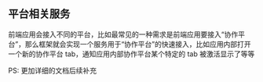 ## 平台相关服务

前端应用会接入不同的平台，比如最常见的一种需求是前端应用要接入“协作平台”，那么框架就会实现一个服务用于“协作平台”的快速接入，比如应用内部打开一个新的协作平台 tab，通知应用内部协作平台某个特定的 tab 被激活显示了等等

PS: 更加详细的文档后续补充
